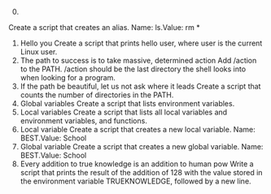 0. <o>
Create a script that creates an alias.
Name: ls.Value: rm *
1. Hello you
Create a script that prints hello user, where user is the current Linux user.
2. The path to success is to take massive, determined action
Add /action to the PATH. /action should be the last directory the shell looks into when looking for a program.
3. If the path be beautiful, let us not ask where it leads
Create a script that counts the number of directories in the PATH.
4. Global variables
Create a script that lists environment variables.
5. Local variables
Create a script that lists all local variables and environment variables, and functions.
6. Local variable
Create a script that creates a new local variable.
Name: BEST.Value: School
7. Global variable
Create a script that creates a new global variable.
Name: BEST.Value: School
8. Every addition to true knowledge is an addition to human pow
Write a script that prints the result of the addition of 128 with the value stored in the environment variable TRUEKNOWLEDGE, followed by a new line.
